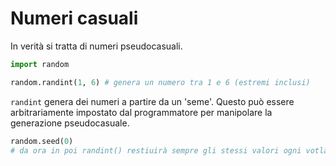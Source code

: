 # Numeri casuali

In verità si tratta di numeri pseudocasuali.

```python
import random

random.randint(1, 6) # genera un numero tra 1 e 6 (estremi inclusi)
```

`randint` genera dei numeri a partire da un 'seme'. Questo può essere arbitrariamente impostato dal programmatore per manipolare la generazione pseudocasuale.

```python
random.seed(0)
# da ora in poi randint() restiuirà sempre gli stessi valori ogni votla che viene chiamato
```